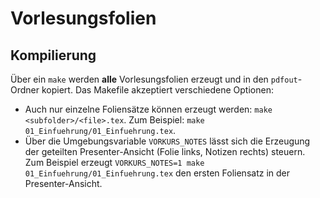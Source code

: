 # Vorlesungsfolien

## Kompilierung
Über ein `make` werden **alle** Vorlesungsfolien erzeugt und in den `pdfout`-Ordner kopiert. Das Makefile akzeptiert verschiedene Optionen:

* Auch nur einzelne Foliensätze können erzeugt werden: `make <subfolder>/<file>.tex`. Zum Beispiel: `make 01_Einfuehrung/01_Einfuehrung.tex`.
* Über die Umgebungsvariable `VORKURS_NOTES` lässt sich die Erzeugung der geteilten Presenter-Ansicht (Folie links, Notizen rechts) steuern. Zum Beispiel erzeugt  `VORKURS_NOTES=1 make 01_Einfuehrung/01_Einfuehrung.tex` den ersten Foliensatz in der Presenter-Ansicht.
